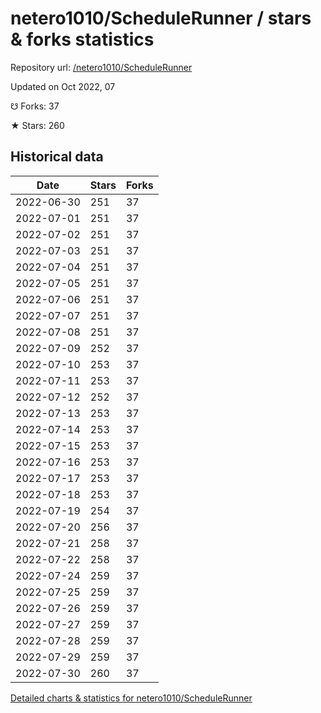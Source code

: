 # netero1010/ScheduleRunner / stars & forks statistics

Repository url: [/netero1010/ScheduleRunner](https://github.com/netero1010/ScheduleRunner)

Updated on Oct 2022, 07

☋ Forks: 37

★ Stars: 260

## Historical data
| Date | Stars | Forks |
|------|-------|-------|
| 2022-06-30 | 251 | 37 | 
| 2022-07-01 | 251 | 37 | 
| 2022-07-02 | 251 | 37 | 
| 2022-07-03 | 251 | 37 | 
| 2022-07-04 | 251 | 37 | 
| 2022-07-05 | 251 | 37 | 
| 2022-07-06 | 251 | 37 | 
| 2022-07-07 | 251 | 37 | 
| 2022-07-08 | 251 | 37 | 
| 2022-07-09 | 252 | 37 | 
| 2022-07-10 | 253 | 37 | 
| 2022-07-11 | 253 | 37 | 
| 2022-07-12 | 252 | 37 | 
| 2022-07-13 | 253 | 37 | 
| 2022-07-14 | 253 | 37 | 
| 2022-07-15 | 253 | 37 | 
| 2022-07-16 | 253 | 37 | 
| 2022-07-17 | 253 | 37 | 
| 2022-07-18 | 253 | 37 | 
| 2022-07-19 | 254 | 37 | 
| 2022-07-20 | 256 | 37 | 
| 2022-07-21 | 258 | 37 | 
| 2022-07-22 | 258 | 37 | 
| 2022-07-24 | 259 | 37 | 
| 2022-07-25 | 259 | 37 | 
| 2022-07-26 | 259 | 37 | 
| 2022-07-27 | 259 | 37 | 
| 2022-07-28 | 259 | 37 | 
| 2022-07-29 | 259 | 37 | 
| 2022-07-30 | 260 | 37 | 


[Detailed charts & statistics for netero1010/ScheduleRunner](https://reviewgithub.com/rep/netero1010/ScheduleRunner)
